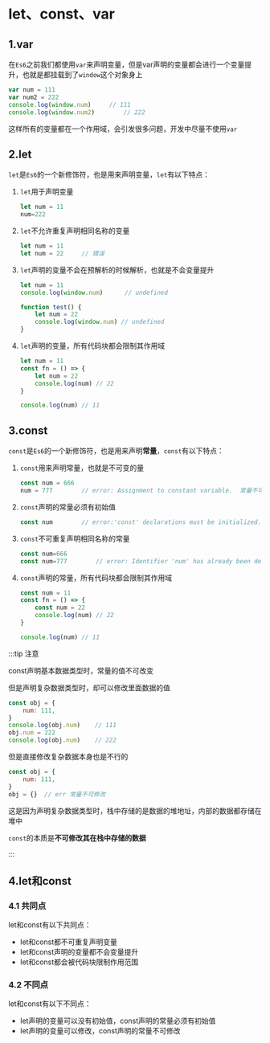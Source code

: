 # let、const、var

## 1.var

在`Es6`之前我们都使用`var`来声明变量，但是var声明的变量都会进行一个变量提升，也就是都挂载到了`window`这个对象身上

```js
var num = 111
var num2 = 222
console.log(window.num)		// 111
console.log(window.num2)		// 222
```

这样所有的变量都在一个作用域，会引发很多问题，开发中尽量不使用`var`



## 2.let

`let`是`Es6`的一个新修饰符，也是用来声明变量，`let`有以下特点：

1. `let`用于声明变量

   ```js
   let num = 11
   num=222
   ```

2. `let`不允许重复声明相同名称的变量

   ```js
   let num = 11
   let num = 22		// 错误
   ```

3. `let`声明的变量不会在预解析的时候解析，也就是不会变量提升

   ```js
   let num = 11
   console.log(window.num)		// undefined
   
   function test() {
       let num = 22
       console.log(window.num) // undefined
   }
   ```

4. `let`声明的变量，所有代码块都会限制其作用域

   ```js
   let num = 11
   const fn = () => {
       let num = 22
       console.log(num)	// 22
   }
   
   console.log(num)	// 11
   ```

   



## 3.const

`const`是`Es6`的一个新修饰符，也是用来声明**常量**，`const`有以下特点：

1. `const`用来声明常量，也就是不可变的量

   ```js
   const num = 666
   num = 777		// error: Assignment to constant variable.  常量不可修改
   ```

2. `const`声明的常量必须有初始值

   ```js
   const num 		// error:'const' declarations must be initialized. 常量必须有初始值
   ```

3. `const`不可重复声明相同名称的常量

   ```js
   const num=666
   const num=777		// error: Identifier 'num' has already been declared  num已被定义
   ```

4. `const`声明的常量，所有代码块都会限制其作用域

   ```js
   const num = 11
   const fn = () => {
       const num = 22
       console.log(num)	// 22
   }
   
   console.log(num)	// 11
   ```



:::tip 注意

const声明基本数据类型时，常量的值不可改变

但是声明复杂数据类型时，却可以修改里面数据的值

```js
const obj = {
    num: 111,
}
console.log(obj.num)	// 111
obj.num = 222
console.log(obj.num)	// 222
```

但是直接修改复杂数据本身也是不行的

```js
const obj = {
    num: 111,
}
obj = {}  // err 常量不可修改
```

这是因为声明复杂数据类型时，栈中存储的是数据的堆地址，内部的数据都存储在堆中

`const`的本质是**不可修改其在栈中存储的数据**

:::



## 4.let和const

### 4.1 共同点

let和const有以下共同点：

- let和const都不可重复声明变量
- let和const声明的变量都不会变量提升
- let和const都会被代码块限制作用范围



### 4.2 不同点

let和const有以下不同点：

- let声明的变量可以没有初始值，const声明的常量必须有初始值
- let声明的变量可以修改，const声明的常量不可修改







